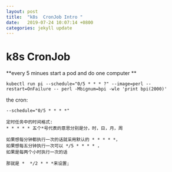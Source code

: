 ```yaml
---
layout: post
title:  "k8s  CronJob Intro "
date:   2019-07-24 10:07:14 +0800
categories: jekyll update
---
```

#  k8s  CronJob

**every 5 minues start a pod and do one computer **

```
kubectl run pi --schedule="0/5 * * * ?" --image=perl --restart=OnFailure -- perl -Mbignum=bpi -wle 'print bpi(2000)'
```

the cron:

```
--schedule="0/5 * * * *"

```

```
定时任务中的时间格式:
* * * * * 五个*号代表的意思分别是分，时，日，月，周

如果想每分钟都执行一次的话就采用默认的 * * * * *，
如果想每五分钟执行一次可以 */5 * * * * ，
如果是每两个小时执行一次的话

那就是 *  */2 * * *来设置;  
```

